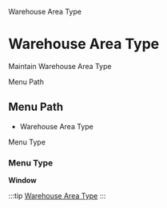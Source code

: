 
Warehouse Area Type
# Warehouse Area Type


Maintain Warehouse Area Type

Menu Path
## Menu Path



- Warehouse Area Type

Menu Type
### Menu Type

**Window**


:::tip
[Warehouse Area Type](functional-guide/window/window-warehouse-area-type.md)
:::